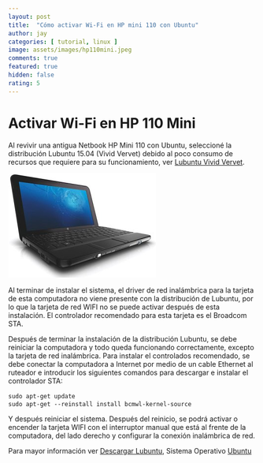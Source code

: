```yaml
---
layout: post
title:  "Cómo activar Wi-Fi en HP mini 110 con Ubuntu"
author: jay
categories: [ tutorial, linux ]
image: assets/images/hp110mini.jpeg
comments: true
featured: true
hidden: false
rating: 5
---
```


# Activar Wi-Fi en HP 110 Mini

Al revivir una antigua Netbook HP Mini 110 con Ubuntu, seleccioné la distribución Lubuntu 15.04 (Vivid Vervet) debido al poco consumo de recursos que requiere para su funcionamiento, ver [Lubuntu Vivid Vervet](http://lubuntu.net/blog/lubuntu-1504-vivid-vervet-released).

![hp110](../assets/images/hp-mini-110-negro-1.jpg)

Al terminar de instalar el sistema, el driver de red inalámbrica para la tarjeta de esta computadora no viene presente con la distribución de Lubuntu, por lo que la tarjeta de red WIFI no se puede activar después de esta instalación. El controlador recomendado para esta tarjeta es el Broadcom STA.

Después de terminar la instalación de la distribución Lubuntu, se debe reiniciar la computadora y todo queda funcionando correctamente, excepto la tarjeta de red inalámbrica. Para instalar el controlados recomendado, se debe conectar la computadora a Internet por medio de un cable Ethernet al ruteador e introducir los siguientes comandos para descargar e instalar el controlador STA:

```
sudo apt-get update
sudo apt-get --reinstall install bcmwl-kernel-source
```

Y después reiniciar el sistema. Después del reinicio, se podrá activar o encender la tarjeta WIFI con el interruptor manual que está al frente de la computadora, del lado derecho y configurar la conexión inalámbrica de red.

Para mayor información ver [Descargar Lubuntu](http://lubuntu.net/blog/lubuntu-1504-vivid-vervet-released), Sistema Operativo [Ubuntu](http://ubuntu.com)

